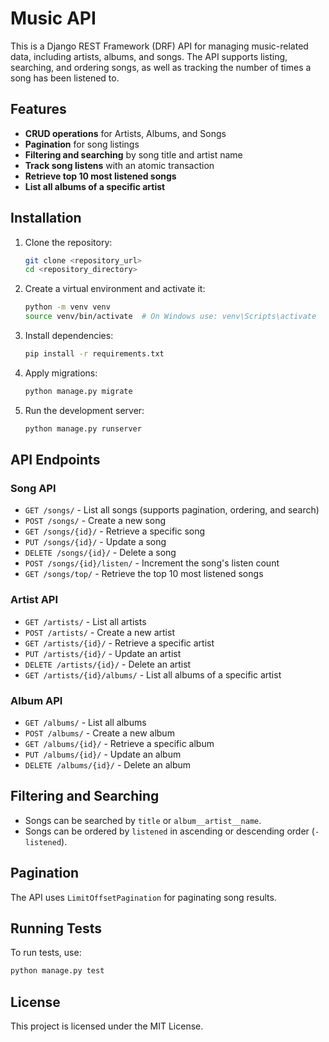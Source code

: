 # Music API

This is a Django REST Framework (DRF) API for managing music-related data, including artists, albums, and songs. The API supports listing, searching, and ordering songs, as well as tracking the number of times a song has been listened to.

## Features
- **CRUD operations** for Artists, Albums, and Songs
- **Pagination** for song listings
- **Filtering and searching** by song title and artist name
- **Track song listens** with an atomic transaction
- **Retrieve top 10 most listened songs**
- **List all albums of a specific artist**

## Installation

1. Clone the repository:
   ```sh
   git clone <repository_url>
   cd <repository_directory>
   ```
2. Create a virtual environment and activate it:
   ```sh
   python -m venv venv
   source venv/bin/activate  # On Windows use: venv\Scripts\activate
   ```
3. Install dependencies:
   ```sh
   pip install -r requirements.txt
   ```
4. Apply migrations:
   ```sh
   python manage.py migrate
   ```
5. Run the development server:
   ```sh
   python manage.py runserver
   ```

## API Endpoints

### Song API
- `GET /songs/` - List all songs (supports pagination, ordering, and search)
- `POST /songs/` - Create a new song
- `GET /songs/{id}/` - Retrieve a specific song
- `PUT /songs/{id}/` - Update a song
- `DELETE /songs/{id}/` - Delete a song
- `POST /songs/{id}/listen/` - Increment the song's listen count
- `GET /songs/top/` - Retrieve the top 10 most listened songs

### Artist API
- `GET /artists/` - List all artists
- `POST /artists/` - Create a new artist
- `GET /artists/{id}/` - Retrieve a specific artist
- `PUT /artists/{id}/` - Update an artist
- `DELETE /artists/{id}/` - Delete an artist
- `GET /artists/{id}/albums/` - List all albums of a specific artist

### Album API
- `GET /albums/` - List all albums
- `POST /albums/` - Create a new album
- `GET /albums/{id}/` - Retrieve a specific album
- `PUT /albums/{id}/` - Update an album
- `DELETE /albums/{id}/` - Delete an album

## Filtering and Searching
- Songs can be searched by `title` or `album__artist__name`.
- Songs can be ordered by `listened` in ascending or descending order (`-listened`).

## Pagination
The API uses `LimitOffsetPagination` for paginating song results.

## Running Tests
To run tests, use:
```sh
python manage.py test
```

## License
This project is licensed under the MIT License.

